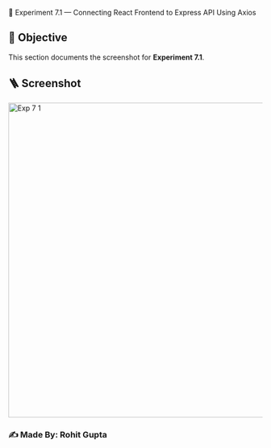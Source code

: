 📘 Experiment 7.1 — Connecting React Frontend to Express API Using Axios

## 🧩 Objective

This section documents the screenshot for **Experiment 7.1**.

## 🪜 Screenshot


<img width="1146" height="625" alt="Exp 7 1" src="https://github.com/user-attachments/assets/3e08f05c-0d7b-40e9-a94d-1ce4c809dc6a" />



### ✍️ Made By: **Rohit Gupta**
